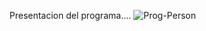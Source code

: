 Presentacion del programa....
![Prog-Person](https://user-images.githubusercontent.com/85091924/121627287-104d7d00-ca45-11eb-9c2c-000b683be627.png)

